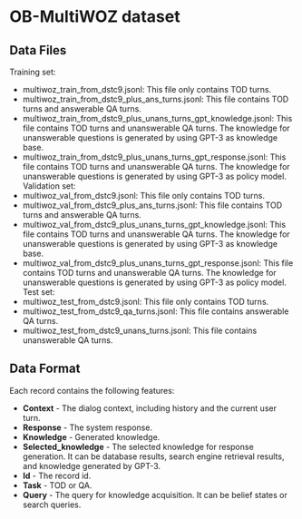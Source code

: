 # OB-MultiWOZ dataset

## Data Files
Training set:
- multiwoz_train_from_dstc9.jsonl: This file only contains TOD turns.
- multiwoz_train_from_dstc9_plus_ans_turns.jsonl: This file contains TOD turns and answerable QA turns.
- multiwoz_train_from_dstc9_plus_unans_turns_gpt_knowledge.jsonl: This file contains TOD turns and unanswerable QA turns. The knowledge for unanswerable questions is generated by using GPT-3 as knowledge base.
- multiwoz_train_from_dstc9_plus_unans_turns_gpt_response.jsonl: This file contains TOD turns and unanswerable QA turns. The knowledge for unanswerable questions is generated by using GPT-3 as policy model. 
Validation set:
- multiwoz_val_from_dstc9.jsonl: This file only contains TOD turns.
- multiwoz_val_from_dstc9_plus_ans_turns.jsonl: This file contains TOD turns and answerable QA turns.
- multiwoz_val_from_dstc9_plus_unans_turns_gpt_knowledge.jsonl: This file contains TOD turns and unanswerable QA turns. The knowledge for unanswerable questions is generated by using GPT-3 as knowledge base.
- multiwoz_val_from_dstc9_plus_unans_turns_gpt_response.jsonl: This file contains TOD turns and unanswerable QA turns. The knowledge for unanswerable questions is generated by using GPT-3 as policy model. 
Test set:
- multiwoz_test_from_dstc9.jsonl: This file only contains TOD turns.
- multiwoz_test_from_dstc9_qa_turns.jsonl: This file contains answerable QA turns.
- multiwoz_test_from_dstc9_unans_turns.jsonl: This file contains unanswerable QA turns.

## Data Format
Each record contains the following features:
- **Context** - The dialog context, including history and the current user turn.
- **Response** - The system response.
- **Knowledge** - Generated knowledge. 
- **Selected_knowledge** - The selected knowledge for response generation. It can be database results, search engine retrieval results, and knowledge generated by GPT-3.
- **Id** - The record id.
- **Task** - TOD or QA.
- **Query** - The query for knowledge acquisition. It can be belief states or search queries.
